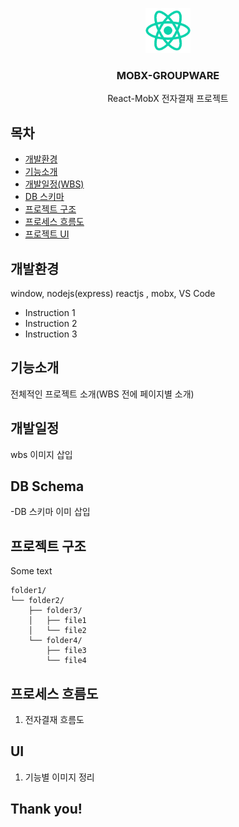 <p align="center">
  <img src="https://github.com/close852/mobx-groupware/blob/master/readme/logo192.png?raw=true" alt="Logo" width=72 height=72>
  <h3 align="center">MOBX-GROUPWARE</h3>
  <p align="center">
    React-MobX 전자결재 프로젝트
  </p>
</p>


## 목차

- [개발환경](#개발환경)
- [기능소개](#기능소개)
- [개발일정(WBS)](#개발일정)
- [DB 스키마](#DB-Schema)
- [프로젝트 구조](#프로젝트-구조)
- [프로세스 흐름도](#프로세스-흐름도)
- [프로젝트 UI](#UI)


## 개발환경
window, nodejs(express) reactjs , mobx, VS Code

- Instruction 1
- Instruction 2
- Instruction 3

## 기능소개

전체적인 프로젝트 소개(WBS 전에 페이지별 소개)

## 개발일정
wbs 이미지 삽입

## DB Schema
 -DB 스키마 이미 삽입

## 프로젝트 구조

Some text

```text
folder1/
└── folder2/
    ├── folder3/
    │   ├── file1
    │   └── file2
    └── folder4/
        ├── file3
        └── file4
```

## 프로세스 흐름도
1. 전자결재 흐름도

## UI

1. 기능별 이미지 정리

## Thank you!